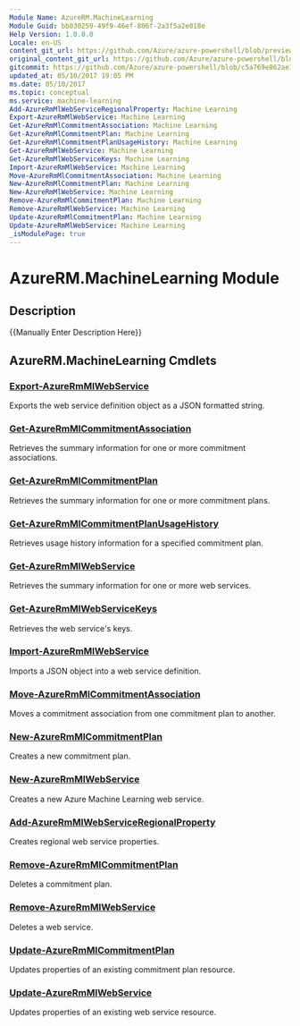 ```yaml
---
Module Name: AzureRM.MachineLearning
Module Guid: bb030259-49f9-46ef-806f-2a3f5a2e018e
Help Version: 1.0.0.0
Locale: en-US
content_git_url: https://github.com/Azure/azure-powershell/blob/preview/src/ResourceManager/MachineLearning/Commands.MachineLearning/help/AzureRM.MachineLearning.md
original_content_git_url: https://github.com/Azure/azure-powershell/blob/preview/src/ResourceManager/MachineLearning/Commands.MachineLearning/help/AzureRM.MachineLearning.md
gitcommit: https://github.com/Azure/azure-powershell/blob/c5a769e862ae125fd6424a8325774670efa4f075
updated_at: 05/10/2017 19:05 PM
ms.date: 05/10/2017
ms.topic: conceptual
ms.service: machine-learning
Add-AzureRmMlWebServiceRegionalProperty: Machine Learning
Export-AzureRmMlWebService: Machine Learning
Get-AzureRmMlCommitmentAssociation: Machine Learning
Get-AzureRmMlCommitmentPlan: Machine Learning
Get-AzureRmMlCommitmentPlanUsageHistory: Machine Learning
Get-AzureRmMlWebService: Machine Learning
Get-AzureRmMlWebServiceKeys: Machine Learning
Import-AzureRmMlWebService: Machine Learning
Move-AzureRmMlCommitmentAssociation: Machine Learning
New-AzureRmMlCommitmentPlan: Machine Learning
New-AzureRmMlWebService: Machine Learning
Remove-AzureRmMlCommitmentPlan: Machine Learning
Remove-AzureRmMlWebService: Machine Learning
Update-AzureRmMlCommitmentPlan: Machine Learning
Update-AzureRmMlWebService: Machine Learning
_isModulePage: true
---
```


# AzureRM.MachineLearning Module
## Description
{{Manually Enter Description Here}}

## AzureRM.MachineLearning Cmdlets
### [Export-AzureRmMlWebService](Export-AzureRmMlWebService.md)
Exports the web service definition object as a JSON formatted string.

### [Get-AzureRmMlCommitmentAssociation](Get-AzureRmMlCommitmentAssociation.md)
Retrieves the summary information for one or more commitment associations.

### [Get-AzureRmMlCommitmentPlan](Get-AzureRmMlCommitmentPlan.md)
Retrieves the summary information for one or more commitment plans.

### [Get-AzureRmMlCommitmentPlanUsageHistory](Get-AzureRmMlCommitmentPlanUsageHistory.md)
Retrieves usage history information for a specified commitment plan.

### [Get-AzureRmMlWebService](Get-AzureRmMlWebService.md)
Retrieves the summary information for one or more web services.

### [Get-AzureRmMlWebServiceKeys](Get-AzureRmMlWebServiceKeys.md)
Retrieves the web service's keys.

### [Import-AzureRmMlWebService](Import-AzureRmMlWebService.md)
Imports a JSON object into a web service definition.

### [Move-AzureRmMlCommitmentAssociation](Move-AzureRmMlCommitmentAssociation.md)
Moves a commitment association from one commitment plan to another.

### [New-AzureRmMlCommitmentPlan](New-AzureRmMlCommitmentPlan.md)
Creates a new commitment plan.

### [New-AzureRmMlWebService](New-AzureRmMlWebService.md)

Creates a new Azure Machine Learning web service.

### [Add-AzureRmMlWebServiceRegionalProperty](Add-AzureRmMlWebServiceRegionalProperty.md)
Creates regional web service properties.

### [Remove-AzureRmMlCommitmentPlan](Remove-AzureRmMlCommitmentPlan.md)
Deletes a commitment plan.

### [Remove-AzureRmMlWebService](Remove-AzureRmMlWebService.md)
Deletes a web service.

### [Update-AzureRmMlCommitmentPlan](Update-AzureRmMlCommitmentPlan.md)
Updates properties of an existing commitment plan resource.

### [Update-AzureRmMlWebService](Update-AzureRmMlWebService.md)
Updates properties of an existing web service resource.


